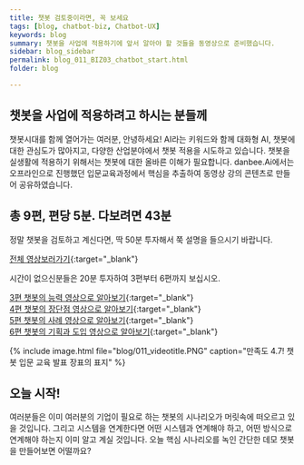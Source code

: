 ```yaml
---
title: 챗봇 검토중이라면, 꼭 보세요
tags: [blog, chatbot-biz, Chatbot-UX]
keywords: blog
summary: 챗봇을 사업에 적용하기에 앞서 알아야 할 것들을 동영상으로 준비했습니다.
sidebar: blog_sidebar
permalink: blog_011_BIZ03_chatbot_start.html
folder: blog

---
```


## 챗봇을 사업에 적용하려고 하시는 분들께
챗봇시대를 함께 열어가는 여러분, 안녕하세요! 
AI라는 키워드와 함께 대화형 AI, 챗봇에 대한 관심도가 많아지고, 다양한 산업분야에서 챗봇 적용을 시도하고 있습니다. 챗봇을 실생활에 적용하기 위해서는 챗봇에 대한 올바른 이해가 필요합니다. danbee.Ai에서는 오프라인으로 진행했던 입문교육과정에서 핵심을 추출하여 동영상 강의 콘텐츠로 만들어 공유하였습니다.



## 총 9편, 편당 5분. 다보려면 43분

정말 챗봇을 검토하고 계신다면, 딱 50분 투자해서 쭉 설명을 들으시기 바랍니다.

[전체 영상보러가기](https://www.youtube.com/watch?v=K1xePNCkLIM&list=PLruvwfGvt5CaTMrYuQdLSweTI9BG99mEJ&index=1){:target="_blank"}

시간이 없으신분들은 20분 투자하여 3편부터 6편까지 보십시오.

[3편 챗봇의 능력 영상으로 알아보기](https://www.youtube.com/watch?v=K1xePNCkLIM&list=PLruvwfGvt5CaTMrYuQdLSweTI9BG99mEJ&index=1){:target="_blank"} <br/>
[4편 챗봇의 장단점 영상으로 알아보기](https://www.youtube.com/watch?v=K1xePNCkLIM&list=PLruvwfGvt5CaTMrYuQdLSweTI9BG99mEJ&index=1){:target="_blank"} <br/>
[5편 챗봇의 사례 영상으로 알아보기](https://www.youtube.com/watch?v=K1xePNCkLIM&list=PLruvwfGvt5CaTMrYuQdLSweTI9BG99mEJ&index=1){:target="_blank"} <br/>
[6편 챗봇의 기획과 도입 영상으로 알아보기](https://www.youtube.com/watch?v=K1xePNCkLIM&list=PLruvwfGvt5CaTMrYuQdLSweTI9BG99mEJ&index=1){:target="_blank"} <br/>

{% include image.html file="blog/011_videotitle.PNG" caption="만족도 4.7! 챗봇 입문 교육 발표 장표의 표지" %}


## 오늘 시작!
여러분들은 이미 여러분의 기업이 필요로 하는 챗봇의 시나리오가 머릿속에 떠오르고 있을 것입니다. 그리고 시스템을 연계한다면 어떤 시스템과 연계해야 하고, 어떤 방식으로 연계해야 하는지 이미 알고 계실 것입니다. 오늘 핵심 시나리오를 녹인 간단한 데모 챗봇을 만들어보면 어떨까요?
